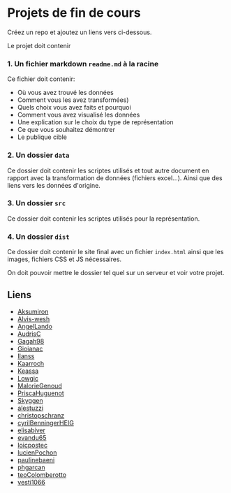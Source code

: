 # Projets de fin de cours

Créez un repo et ajoutez un liens vers ci-dessous.

Le projet doit contenir

### 1. Un fichier markdown `readme.md` à la racine

Ce fichier doit contenir:

- Où vous avez trouvé les données
- Comment vous les avez transformées)
- Quels choix vous avez faits et pourquoi
- Comment vous avez visualisé les données
- Une explication sur le choix du type de représentation
- Ce que vous souhaitez démontrer
- Le publique cible

### 2. Un dossier `data`

Ce dossier doit contenir les scriptes utilisés et tout autre document en rapport avec la transformation de données (fichiers excel...). Ainsi que des liens vers les données d'origine.

### 3. Un dossier `src`

Ce dossier doit contenir les scriptes utilisés pour la représentation.

### 4. Un dossier `dist`

Ce dossier doit contenir le site final avec un fichier `index.html` ainsi que les images, fichiers CSS et JS nécessaires.

On doit pouvoir mettre le dossier tel quel sur un serveur et voir votre projet.

## Liens

* [Aksumiron]()
* [Alvis-wesh]()
* [AngelLando]()
* [AudrisC](https://github.com/AudrisC/Projet_VisDon)
* [Gagah98]()
* [Gioianac](https://github.com/Gioianac/projet_visualDon)
* [Ilanss](https://github.com/Ilanss/Projet-DataVis)
* [Kaarroch](https://github.com/Kaarroch/VisualDon-Examen)
* [Keassa]()
* [Lowgic]()
* [MalorieGenoud](https://github.com/MalorieGenoud/Projet_VisualDon)
* [PriscaHuguenot](https://github.com/MalorieGenoud/Projet_VisualDon)
* [Skyggen](https://github.com/Skyggen/ProjetDataVis)
* [alestuzzi]()
* [christopschranz]()
* [cyrilBenningerHEIG]()
* [elisabiver]()
* [evandu65]()
* [loicpostec]()
* [lucienPochon]()
* [paulinebaeni]()
* [phgarcan](https://github.com/phgarcan/random-eat)
* [teoColomberotto]()
* [vesti1066](https://github.com/vesti1066/projet_visualdon)
